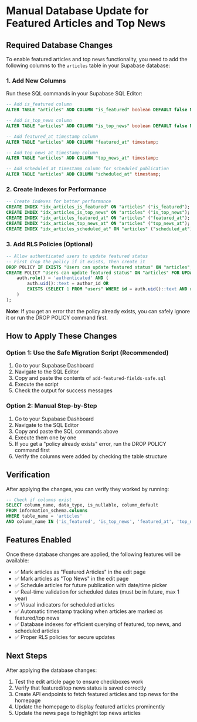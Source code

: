 # Manual Database Update for Featured Articles and Top News

## Required Database Changes

To enable featured articles and top news functionality, you need to add the following columns to the `articles` table in your Supabase database:

### 1. Add New Columns

Run these SQL commands in your Supabase SQL Editor:

```sql
-- Add is_featured column
ALTER TABLE "articles" ADD COLUMN "is_featured" boolean DEFAULT false NOT NULL;

-- Add is_top_news column  
ALTER TABLE "articles" ADD COLUMN "is_top_news" boolean DEFAULT false NOT NULL;

-- Add featured_at timestamp column
ALTER TABLE "articles" ADD COLUMN "featured_at" timestamp;

-- Add top_news_at timestamp column
ALTER TABLE "articles" ADD COLUMN "top_news_at" timestamp;

-- Add scheduled_at timestamp column for scheduled publication
ALTER TABLE "articles" ADD COLUMN "scheduled_at" timestamp;
```

### 2. Create Indexes for Performance

```sql
-- Create indexes for better performance
CREATE INDEX "idx_articles_is_featured" ON "articles" ("is_featured");
CREATE INDEX "idx_articles_is_top_news" ON "articles" ("is_top_news");
CREATE INDEX "idx_articles_featured_at" ON "articles" ("featured_at");
CREATE INDEX "idx_articles_top_news_at" ON "articles" ("top_news_at");
CREATE INDEX "idx_articles_scheduled_at" ON "articles" ("scheduled_at");
```

### 3. Add RLS Policies (Optional)

```sql
-- Allow authenticated users to update featured status
-- First drop the policy if it exists, then create it
DROP POLICY IF EXISTS "Users can update featured status" ON "articles";
CREATE POLICY "Users can update featured status" ON "articles" FOR UPDATE USING (
    auth.role() = 'authenticated' AND (
        auth.uid()::text = author_id OR 
        EXISTS (SELECT 1 FROM "users" WHERE id = auth.uid()::text AND role IN ('EDITOR', 'ADMIN'))
    )
);
```

**Note**: If you get an error that the policy already exists, you can safely ignore it or run the DROP POLICY command first.

## How to Apply These Changes

### Option 1: Use the Safe Migration Script (Recommended)

1. Go to your Supabase Dashboard
2. Navigate to the SQL Editor
3. Copy and paste the contents of `add-featured-fields-safe.sql`
4. Execute the script
5. Check the output for success messages

### Option 2: Manual Step-by-Step

1. Go to your Supabase Dashboard
2. Navigate to the SQL Editor
3. Copy and paste the SQL commands above
4. Execute them one by one
5. If you get a "policy already exists" error, run the DROP POLICY command first
6. Verify the columns were added by checking the table structure

## Verification

After applying the changes, you can verify they worked by running:

```sql
-- Check if columns exist
SELECT column_name, data_type, is_nullable, column_default 
FROM information_schema.columns 
WHERE table_name = 'articles' 
AND column_name IN ('is_featured', 'is_top_news', 'featured_at', 'top_news_at', 'scheduled_at');
```

## Features Enabled

Once these database changes are applied, the following features will be available:

- ✅ Mark articles as "Featured Articles" in the edit page
- ✅ Mark articles as "Top News" in the edit page  
- ✅ Schedule articles for future publication with date/time picker
- ✅ Real-time validation for scheduled dates (must be in future, max 1 year)
- ✅ Visual indicators for scheduled articles
- ✅ Automatic timestamp tracking when articles are marked as featured/top news
- ✅ Database indexes for efficient querying of featured, top news, and scheduled articles
- ✅ Proper RLS policies for secure updates

## Next Steps

After applying the database changes:

1. Test the edit article page to ensure checkboxes work
2. Verify that featured/top news status is saved correctly
3. Create API endpoints to fetch featured articles and top news for the homepage
4. Update the homepage to display featured articles prominently
5. Update the news page to highlight top news articles
